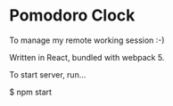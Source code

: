 # Pomodoro Clock

To manage my remote working session :-)

Written in React, bundled with webpack 5.

To start server, run...

$ npm start